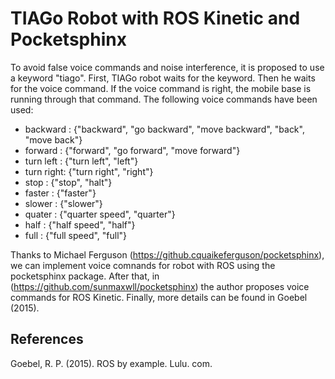 # TIAGo Robot with ROS Kinetic and Pocketsphinx

To avoid false voice commands and noise interference, it is proposed to use a keyword "tiago". First, TIAGo robot waits for the keyword. Then he waits for the voice command. If the voice command is right, the mobile base is running through that command. The following voice commands have been used:

* backward  : {"backward", "go backward", "move backward", "back", "move back"}
* forward   : {"forward", "go forward", "move forward"}
* turn left : {"turn left", "left"}
* turn right: {"turn right", "right"}
* stop      : {"stop", "halt"}
* faster    : {"faster"}
* slower    : {"slower"}
* quater    : {"quarter speed", "quarter"}
* half      : {"half speed", "half"}
* full      : {"full speed", "full"}

Thanks to Michael Ferguson (https://github.cquaikeferguson/pocketsphinx), we can implement voice comnands for robot with ROS using the pocketsphinx package. After that, in (https://github.com/sunmaxwll/pocketsphinx) the author proposes voice commands for ROS Kinetic. Finally, more details can be found in Goebel (2015).

## References
Goebel, R. P. (2015). ROS by example. Lulu. com.
